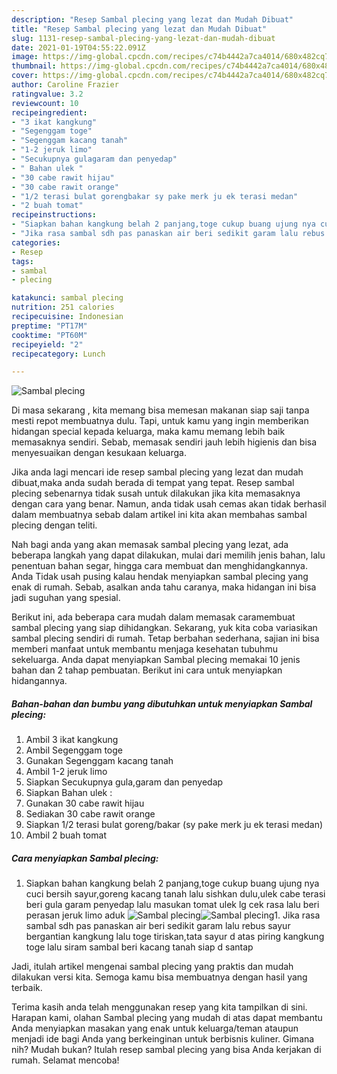 ```yaml
---
description: "Resep Sambal plecing yang lezat dan Mudah Dibuat"
title: "Resep Sambal plecing yang lezat dan Mudah Dibuat"
slug: 1131-resep-sambal-plecing-yang-lezat-dan-mudah-dibuat
date: 2021-01-19T04:55:22.091Z
image: https://img-global.cpcdn.com/recipes/c74b4442a7ca4014/680x482cq70/sambal-plecing-foto-resep-utama.jpg
thumbnail: https://img-global.cpcdn.com/recipes/c74b4442a7ca4014/680x482cq70/sambal-plecing-foto-resep-utama.jpg
cover: https://img-global.cpcdn.com/recipes/c74b4442a7ca4014/680x482cq70/sambal-plecing-foto-resep-utama.jpg
author: Caroline Frazier
ratingvalue: 3.2
reviewcount: 10
recipeingredient:
- "3 ikat kangkung"
- "Segenggam toge"
- "Segenggam kacang tanah"
- "1-2 jeruk limo"
- "Secukupnya gulagaram dan penyedap"
- " Bahan ulek "
- "30 cabe rawit hijau"
- "30 cabe rawit orange"
- "1/2 terasi bulat gorengbakar sy pake merk ju ek terasi medan"
- "2 buah tomat"
recipeinstructions:
- "Siapkan bahan kangkung belah 2 panjang,toge cukup buang ujung nya cuci bersih sayur,goreng kacang tanah lalu sishkan dulu,ulek cabe terasi beri gula garam penyedap lalu masukan tomat ulek lg cek rasa lalu beri perasan jeruk limo aduk"
- "Jika rasa sambal sdh pas panaskan air beri sedikit garam lalu rebus sayur bergantian kangkung lalu toge tiriskan,tata sayur d atas piring kangkung toge lalu siram sambal beri kacang tanah siap d santap"
categories:
- Resep
tags:
- sambal
- plecing

katakunci: sambal plecing 
nutrition: 251 calories
recipecuisine: Indonesian
preptime: "PT17M"
cooktime: "PT60M"
recipeyield: "2"
recipecategory: Lunch

---
```



![Sambal plecing](https://img-global.cpcdn.com/recipes/c74b4442a7ca4014/680x482cq70/sambal-plecing-foto-resep-utama.jpg)

Di masa  sekarang , kita memang bisa memesan makanan siap saji tanpa mesti repot membuatnya dulu. Tapi, untuk kamu yang ingin memberikan hidangan special kepada keluarga, maka kamu memang lebih baik memasaknya sendiri. Sebab, memasak sendiri jauh lebih higienis dan bisa menyesuaikan dengan kesukaan keluarga.

Jika anda lagi mencari ide resep sambal plecing yang lezat dan mudah dibuat,maka anda sudah berada di tempat yang tepat. Resep sambal plecing  sebenarnya tidak susah untuk dilakukan jika kita memasaknya dengan cara yang benar. Namun, anda tidak usah cemas akan tidak berhasil dalam membuatnya 
sebab dalam artikel ini kita akan membahas sambal plecing dengan teliti.  



Nah bagi anda yang akan memasak sambal plecing yang lezat, ada beberapa langkah yang dapat dilakukan, mulai dari memilih jenis bahan, lalu penentuan bahan segar, hingga cara membuat dan menghidangkannya. Anda Tidak usah pusing kalau hendak menyiapkan sambal plecing yang enak di rumah. Sebab, asalkan anda  tahu caranya, maka hidangan ini bisa jadi suguhan yang spesial.

Berikut ini, ada beberapa cara mudah dalam memasak caramembuat sambal plecing yang siap dihidangkan. Sekarang, yuk kita coba variasikan sambal plecing sendiri di rumah. Tetap berbahan sederhana, sajian ini bisa memberi manfaat untuk membantu menjaga kesehatan tubuhmu sekeluarga. Anda dapat menyiapkan Sambal plecing memakai 10 jenis bahan dan 2 tahap pembuatan. Berikut ini cara untuk menyiapkan hidangannya.

<!--inarticleads1-->

##### Bahan-bahan dan bumbu yang dibutuhkan untuk menyiapkan Sambal plecing:

1. Ambil 3 ikat kangkung
1. Ambil Segenggam toge
1. Gunakan Segenggam kacang tanah
1. Ambil 1-2 jeruk limo
1. Siapkan Secukupnya gula,garam dan penyedap
1. Siapkan  Bahan ulek :
1. Gunakan 30 cabe rawit hijau
1. Sediakan 30 cabe rawit orange
1. Siapkan 1/2 terasi bulat goreng/bakar (sy pake merk ju ek terasi medan)
1. Ambil 2 buah tomat




<!--inarticleads2-->

##### Cara menyiapkan Sambal plecing:

1. Siapkan bahan kangkung belah 2 panjang,toge cukup buang ujung nya cuci bersih sayur,goreng kacang tanah lalu sishkan dulu,ulek cabe terasi beri gula garam penyedap lalu masukan tomat ulek lg cek rasa lalu beri perasan jeruk limo aduk
<img src="https://img-global.cpcdn.com/steps/3d70df274ae9d874/160x128cq70/sambal-plecing-langkah-memasak-1-foto.jpg" alt="Sambal plecing"><img src="https://img-global.cpcdn.com/steps/4101524c17e3ae8e/160x128cq70/sambal-plecing-langkah-memasak-1-foto.jpg" alt="Sambal plecing">1. Jika rasa sambal sdh pas panaskan air beri sedikit garam lalu rebus sayur bergantian kangkung lalu toge tiriskan,tata sayur d atas piring kangkung toge lalu siram sambal beri kacang tanah siap d santap




Jadi, itulah artikel mengenai  sambal plecing  yang praktis dan mudah dilakukan versi kita. Semoga kamu bisa membuatnya dengan hasil yang terbaik. 

Terima kasih anda telah menggunakan resep yang kita tampilkan di sini. Harapan kami, olahan  Sambal plecing yang mudah di atas dapat membantu Anda menyiapkan masakan yang enak untuk keluarga/teman ataupun menjadi ide bagi Anda yang berkeinginan untuk berbisnis kuliner. Gimana nih? Mudah bukan? Itulah resep sambal plecing yang bisa Anda kerjakan di rumah. Selamat mencoba!

